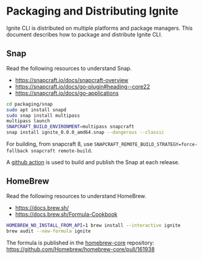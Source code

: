 # Packaging and Distributing Ignite

Ignite CLI is distributed on multiple platforms and package managers. This document describes how to package and distribute Ignite CLI.

## Snap

Read the following resources to understand Snap.

* <https://snapcraft.io/docs/snapcraft-overview>
* <https://snapcraft.io/docs/go-plugin#heading--core22>
* <https://snapcraft.io/docs/go-applications>

```bash
cd packaging/snap
sudo apt install snapd
sudo snap install multipass
multipass launch
SNAPCRAFT_BUILD_ENVIRONMENT=multipass snapcraft
snap install ignite_0.0.0_amd64.snap --dangerous --classic
```

For building, from snapcraft 8, use `SNAPCRAFT_REMOTE_BUILD_STRATEGY=force-fallback snapcraft remote-build`.

A [github action](../.github/workflows/release-binary.yml) is used to build and publish the Snap at each release.

## HomeBrew

Read the following resources to understand HomeBrew.

* <https://docs.brew.sh/>
* <https://docs.brew.sh/Formula-Cookbook>

```bash
HOMEBREW_NO_INSTALL_FROM_API=1 brew install --interactive ignite
brew audit --new-formula ignite
```

The formula is published in the [homebrew-core](https://github.com/homebrew/homebrew-core) repository: <https://github.com/Homebrew/homebrew-core/pull/161938>
